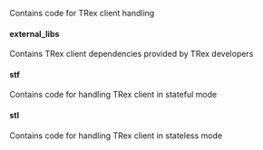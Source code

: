 Contains code for TRex client handling

#### external_libs
Contains TRex client dependencies provided by TRex developers

#### stf
Contains code for handling TRex client in stateful mode

#### stl
Contains code for handling TRex client in stateless mode
